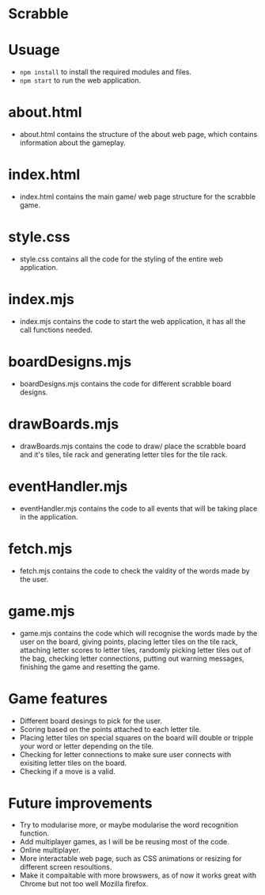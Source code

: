 # Scrabble

# Usuage
* `npm install` to install the required modules and files.
* `npm start` to run the web application.

# about.html 
* about.html contains the structure of the about web page, which contains information about the gameplay.
# index.html
* index.html contains the main game/ web page structure for the scrabble game.
# style.css
* style.css contains all the code for the styling of the entire web application.
# index.mjs 
* index.mjs contains the code to start the web application, it has all the call functions needed.
# boardDesigns.mjs
* boardDesigns.mjs contains the code for different scrabble board designs.
# drawBoards.mjs
* drawBoards.mjs contains the code to draw/ place the scrabble board and it's tiles, tile rack and generating letter tiles for the tile rack.
# eventHandler.mjs
* eventHandler.mjs contains the code to all events that will be taking place in the application.
# fetch.mjs
* fetch.mjs contains the code to check the valdity of the words made by the user.
# game.mjs
* game.mjs contains the code which will recognise the words made by the user on the board, giving points, placing letter tiles on the tile rack, attaching letter scores to letter tiles, randomly picking letter tiles out of the bag, checking letter connections, putting out warning messages, finishing the game and resetting the game.

# Game features
* Different board desings to pick for the user.
* Scoring based on the points attached to each letter tile.
* Placing letter tiles on special squares on the board will double or tripple your word or letter depending on the tile.
* Checking for letter connections to make sure user connects with exisiting letter tiles on the board.
* Checking if a move is a valid.

# Future improvements
* Try to modularise more, or maybe modularise the word recognition function.
* Add multiplayer games, as I will be be reusing most of the code.
* Online multiplayer.
* More interactable web page, such as CSS animations or resizing for different screen resoultions.
* Make it compaitable with more browswers, as of now it works great with Chrome but not too well Mozilla firefox.